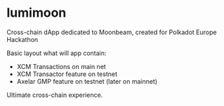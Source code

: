 # lumimoon
Cross-chain dApp dedicated to Moonbeam, created for Polkadot Europe Hackathon

Basic layout what will app contain:

- XCM Transactions on main net
- XCM Transactor feature on testnet
- Axelar GMP feature on testnet (later on mainnet)

Ultimate cross-chain experience.
